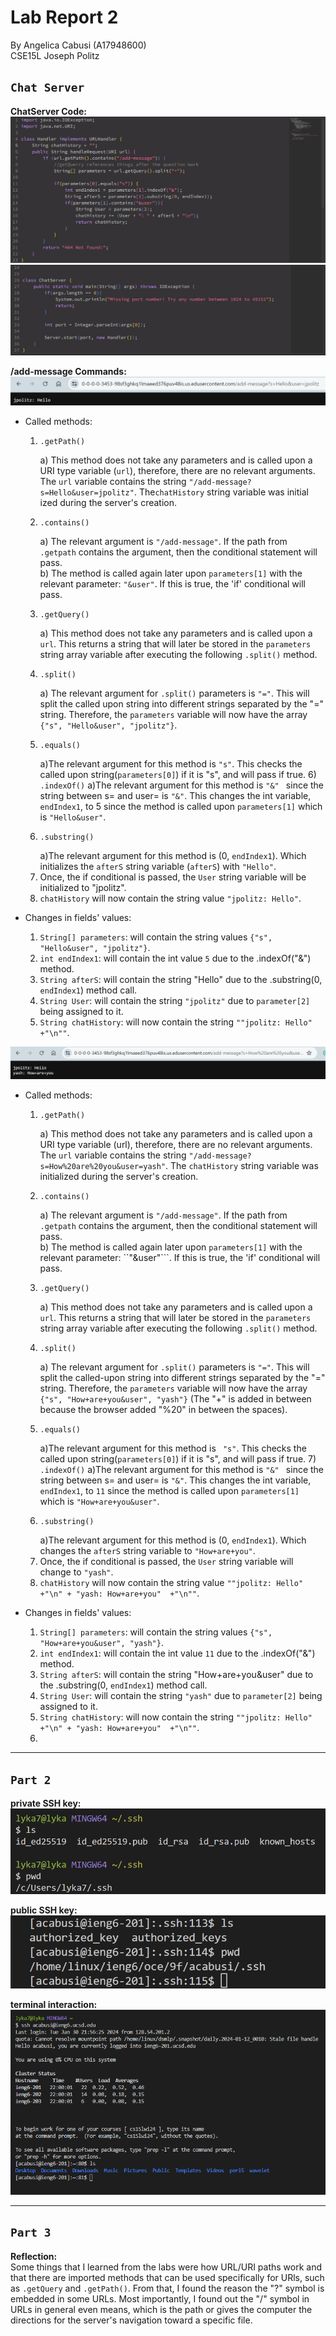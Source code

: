 # Lab Report 2
By Angelica Cabusi (A17948600)\
CSE15L Joseph Politz


## `Chat Server`
__ChatServer Code:__\
![Image](L2_code1.png)
![Image](L2_code2.png)

__/add-message Commands:__ \
![Image](L2_1.png)
- Called methods:
    1) ```
       .getPath()
       ```
        a) This method does not take any parameters and is called upon a URI type variable (```url```), therefore, there are no relevant arguments. The ```url``` variable contains the string ```"/add-message?s=Hello&user=jpolitz"```. The```chatHistory``` string variable was initial ized during the server's creation.
    2) ```
       .contains()
       ```
       a) The relevant argument is ```"/add-message"```. If the path from ```.getpath``` contains the argument, then the conditional statement will pass.\
       b) The method is called again later upon ```parameters[1]``` with the relevant parameter: ```"&user"```. If this is true, the 'if' conditional will pass.
    4) ```
       .getQuery()
       ```
       a) This method does not take any parameters and is called upon a ```url```. This returns a string that will later be stored in the ```parameters``` string array variable after executing the following ```.split()``` method.
    5) ```
       .split()
       ```
       a) The relevant argument for ```.split()``` parameters is ``"="``. This will split the called upon string into different strings separated by the "=" string. Therefore, the ```parameters``` variable will now have the array ```{"s", "Hello&user", "jpolitz"}```.
    6) ```
       .equals()
       ```
       a)The relevant argument for this method is ``"s"``. This checks the called upon string(```parameters[0]```) if it is "s", and will pass if true. 
     6)```
       .indexOf()```
       a)The relevant argument for this method is ```"&" ``` since the string between s= and user= is ``"&"``. This changes the int variable, ```endIndex1```, to 5 since the method is called upon ```parameters[1]``` which is ```"Hello&user"```.
    7) ```
       .substring()
       ```
       a)The relevant argument for this method is (0, ```endIndex1```). Which initializes the ```afterS``` string variable (```afterS```) with ```"Hello"```.
    8) Once, the if conditional is passed, the ```User``` string variable will be initialized to "jpolitz".
    9) ```chatHistory``` will now contain the string value ```"jpolitz: Hello"```.
       
- Changes in fields' values:
    1) ```String[] parameters```: will contain the string values ```{"s", "Hello&user", "jpolitz"}```.
    3) ```int endIndex1```: will contain the int value ```5``` due to the .indexOf("&") method.
    4) ```String afterS```: will contain the string "Hello" due to the .substring(0, ```endIndex1```) method call.
    5) ```String User```: will contain the string ```"jpolitz"``` due to ```parameter[2]``` being assigned to it.
    6) ```String chatHistory```: will now contain the string ```""jpolitz: Hello"  +"\n""```.

  
![Image](L2_2.png)
- Called methods:
    1) ```
       .getPath()
       ```
        a) This method does not take any parameters and is called upon a URI type variable (url), therefore, there are no relevant arguments. The ```url``` variable contains the string ```"/add-message?s=How%20are%20you&user=yash"```. The ```chatHistory``` string variable was initialized during the server's creation.
    2) ```
       .contains()
       ```
       a) The relevant argument is ```"/add-message"```. If the path from ```.getpath``` contains the argument, then the conditional statement will pass.\
       b) The method is called again later upon ```parameters[1]``` with the relevant parameter: ``"&user"```. If this is true, the 'if' conditional will pass.
    3) ```
       .getQuery()
       ```
       a) This method does not take any parameters and is called upon a ```url```. This returns a string that will later be stored in the ```parameters``` string array variable after executing the following ```.split()``` method.
    5) ```
       .split()
       ```
       a) The relevant argument for ```.split()``` parameters is ```"="```. This will split the called-upon string into different strings separated by the "=" string. Therefore, the ```parameters``` variable will now have the array ```{"s", "How+are+you&user", "yash"}``` (The "+" is added in between because the browser added "%20" in between the spaces).
    6) ```
       .equals()
       ```
       a)The relevant argument for this method is ``` "s"```. This checks the called upon string(```parameters[0]```) if it is "s", and will pass if true. 
     7)```
       .indexOf()```
       a)The relevant argument for this method is ```"&" ``` since the string between s= and user= is ```"&"```. This changes the int variable, ```endIndex1```, to ```11``` since the method is called upon ```parameters[1]``` which is ```"How+are+you&user"```.
    8) ```
       .substring()
       ```
       a)The relevant argument for this method is (0, ```endIndex1```). Which changes the ```afterS``` string variable  to ```"How+are+you"```.
    9) Once, the if conditional is passed, the ```User``` string variable will change to ```"yash"```.
    10) ```chatHistory``` will now contain the string value ```""jpolitz: Hello" +"\n" + "yash: How+are+you"  +"\n""```.
       
- Changes in fields' values:
    1) ```String[] parameters```: will contain the string values ```{"s", "How+are+you&user", "yash"}```.
    3) ```int endIndex1```: will contain the int value ```11``` due to the .indexOf("&") method.
    4) ```String afterS```: will contain the string "How+are+you&user" due to the .substring(0, ```endIndex1```) method call.
    5) ```String User```: will contain the string ```"yash"``` due to ```parameter[2]``` being assigned to it.
    6) ```String chatHistory```: will now contain the string ```""jpolitz: Hello" +"\n" + "yash: How+are+you"  +"\n""```.
    7) 

***
## `Part 2`
__private SSH key:__\
![Image](L2_3.png)

__public SSH key:__\
![Image](L2_4.png)

__terminal interaction:__\
![Image](L2_5.png)

***
## `Part 3`
__Reflection:__\
    Some things that I learned from the labs were how URL/URI paths work and that there are imported methods that can be used specifically for URls, such as ```.getQuery``` and ```.getPath()```. From that, I found the reason the "?" symbol is embedded  in some URLs. Most importantly, I found out the "/" symbol in URLs in general even means, which is the path or gives the computer the directions for the server's navigation toward a specific file.
